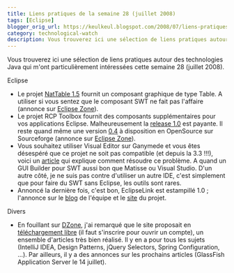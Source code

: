 ```yaml
---
title: Liens pratiques de la semaine 28 (juillet 2008)
tags: [Eclipse]
blogger_orig_url: https://keulkeul.blogspot.com/2008/07/liens-pratiques-de-la-semaine.html
category: technological-watch
description: Vous trouverez ici une sélection de liens pratiques autour des technologies Java qui m'ont particulièrement intéressées cette semaine 28 (juillet 2008).
---
```


Vous trouverez ici une sélection de liens pratiques autour des technologies Java qui m'ont particulièrement intéressées cette semaine 28 (juillet 2008).

Eclipse

* Le projet [NatTable 1.5](http://sourceforge.net/projects/nattable/) fournit un composant graphique de type Table. A utiliser si vous sentez que le composant SWT ne fait pas l'affaire (annonce sur [Eclipse Zone](http://eclipse.dzone.com/announcements/nattable-15-release-announceme)).
* Le projet RCP Toolbox fournit des composants supplémentaires pour vos applications Eclipse. Malheureusement la [release 1.0](http://www.richclientgui.com/detail.php?product_id=1) est payante. Il reste quand même une version [0.4](http://rcptoolbox.sourceforge.net/RCPToolbox/About%20RCP%20Toolbox.html) à disposition en OpenSource sur Sourceforge (annonce sur [Eclipse Zone](http://eclipse.dzone.com/announcements/introducing-rcp-toolbox-10)).
* Vous souhaitez utiliser Visual Editor sur Ganymede et vous êtes désespéré que ce projet ne soit pas compatible (et depuis la 3.3 !!!), voici un [article](http://divby0.blogspot.com/2008/07/visual-editor-for-eclipse-34-ganymede.html) qui explique comment résoudre ce problème. A quand un GUI Builder pour SWT aussi bon que Matisse ou Visual Studio. D'un autre côté, je ne suis pas contre d'utiliser un autre IDE, c'est simplement que pour faire du SWT sans Eclipse, les outils sont rares.
* Annoncé la dernière fois, c'est bon, EclipseLink est estampillé 1.0 ; l'annonce sur le [blog](http://eclipselink.blogspot.com/2008/07/eclipselink-10-released.html) de l'équipe et le [site](http://www.eclipse.org/eclipselink/) du projet.

Divers

* En fouillant sur [DZone](http://www.dzone.com/), j'ai remarqué que le site proposait en [téléchargement libre](http://refcardz.dzone.com/?oid=ban00027-0) (il faut s'inscrire pour ouvrir un compte), un ensemble d'articles très bien réalisé. Il y en a pour tous les sujets (IntelliJ IDEA, Design Patterns, jQuery Selectors, Spring Configuration, ...). Par ailleurs, il y a des annonces sur les prochains articles (GlassFish Application Server le 14 juillet).